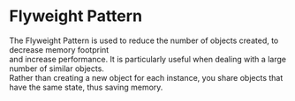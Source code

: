 # Flyweight Pattern

The Flyweight Pattern is used to reduce the number of objects created, to decrease memory footprint  
and increase performance. It is particularly useful when dealing with a large number of similar objects.  
Rather than creating a new object for each instance, you share objects that have the same state, thus saving memory.
